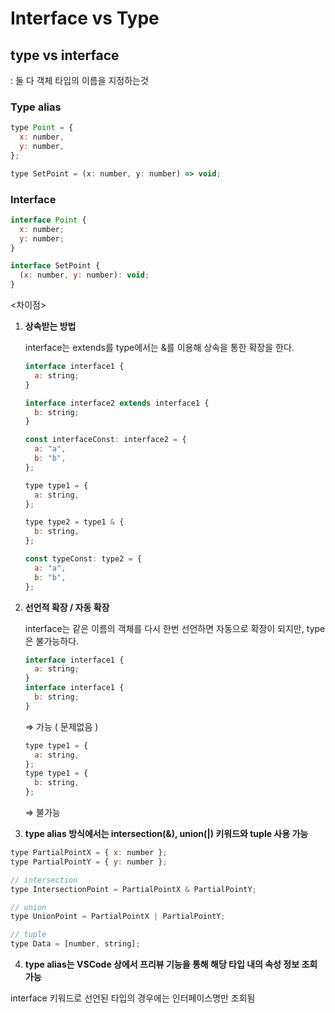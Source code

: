 # Interface vs Type

## type vs interface

: 둘 다 객체 타입의 이름을 지정하는것

### Type alias

```jsx
type Point = {
  x: number,
  y: number,
};

type SetPoint = (x: number, y: number) => void;
```

### Interface

```jsx
interface Point {
  x: number;
  y: number;
}

interface SetPoint {
  (x: number, y: number): void;
}
```

<차이점>

1. **상속받는 방법**

   interface는 extends를 type에서는 &를 이용해 상속을 통한 확장을 한다.

   ```jsx
   interface interface1 {
     a: string;
   }

   interface interface2 extends interface1 {
     b: string;
   }

   const interfaceConst: interface2 = {
     a: "a",
     b: "b",
   };

   type type1 = {
     a: string,
   };

   type type2 = type1 & {
     b: string,
   };

   const typeConst: type2 = {
     a: "a",
     b: "b",
   };
   ```

2. **선언적 확장 / 자동 확장**

   interface는 같은 이름의 객체를 다시 한번 선언하면 자동으로 확장이 되지만, type은 불가능하다.

   ```jsx
   interface interface1 {
     a: string;
   }
   interface interface1 {
     b: string;
   }
   ```

   ⇒ 가능 ( 문제없음 )

   ```jsx
   type type1 = {
     a: string,
   };
   type type1 = {
     b: string,
   };
   ```

   ⇒ 불가능

3. **type alias 방식에서는 intersection(&), union(|) 키워드와 tuple 사용 가능**

```jsx
type PartialPointX = { x: number };
type PartialPointY = { y: number };

// intersection
type IntersectionPoint = PartialPointX & PartialPointY;

// union
type UnionPoint = PartialPointX | PartialPointY;

// tuple
type Data = [number, string];
```

4. **type alias는 VSCode 상에서 프리뷰 기능을 통해 해당 타입 내의 속성 정보 조회 가능**

interface 키워드로 선언된 타입의 경우에는 인터페이스명만 조회됨

